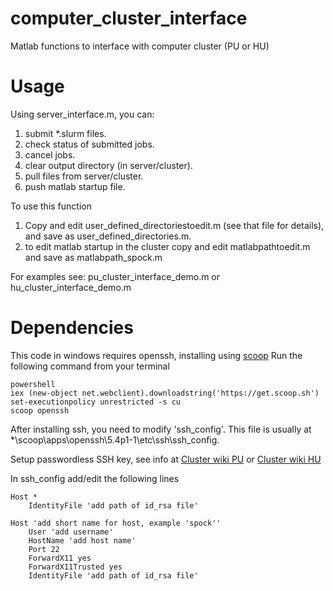 # computer_cluster_interface

Matlab functions to interface with computer cluster (PU or HU)

# Usage

Using server_interface.m, you can:
1) submit *.slurm files.
2) check status of submitted jobs.
3) cancel jobs.
4) clear output directory (in server/cluster).
5) pull files from server/cluster.
6) push matlab startup file.

To use this function
1) Copy and edit user_defined_directoriestoedit.m (see that file for details), and save as user_defined_directories.m.
2) to edit matlab startup in the cluster copy and edit matlabpathtoedit.m and save as matlabpath_spock.m

For examples see: pu_cluster_interface_demo.m or hu_cluster_interface_demo.m

# Dependencies

This code in windows requires openssh, installing using [scoop](http://scoop.sh)
Run the following command from your terminal

```
powershell
iex (new-object net.webclient).downloadstring('https://get.scoop.sh')
set-executionpolicy unrestricted -s cu
scoop openssh
```

After installing ssh, you need to modify 'ssh_config'. This file is usually at
*\scoop\apps\openssh\5.4p1-1\etc\ssh\ssh_config.

Setup passwordless SSH key, see info at [Cluster wiki PU](https://npcdocs.princeton.edu/index.php/SSH_Information) or [Cluster wiki HU](https://harvardmed.atlassian.net/wiki/spaces/O2/pages/1600651365/How+to+Generate+SSH+Keys)

In ssh_config add/edit the following lines

```
Host *
    IdentityFile 'add path of id_rsa file'

Host 'add short name for host, example 'spock''
    User 'add username'
    HostName 'add host name'
    Port 22
    ForwardX11 yes
    ForwardX11Trusted yes
    IdentityFile 'add path of id_rsa file'
```
